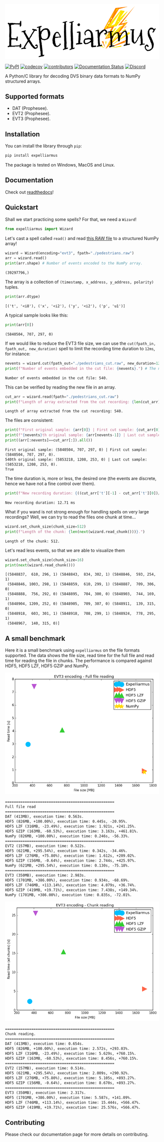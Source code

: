 ![expelliarmus](docs/_static/Logo.png)

[![PyPI](https://img.shields.io/pypi/v/expelliarmus)](https://pypi.org/project/expelliarmus/)
[![codecov](https://codecov.io/gh/fabhertz95/expelliarmus/branch/develop/graph/badge.svg?token=Q0BMYGUSZQ)](https://codecov.io/gh/fabhertz95/expelliarmus)
[![contributors](https://img.shields.io/github/contributors-anon/fabhertz95/expelliarmus)](https://github.com/fabhertz95/expelliarmus/pulse)
[![Documentation Status](https://readthedocs.org/projects/expelliarmus/badge/?version=latest)](https://expelliarmus.readthedocs.io/en/latest/?badge=latest)
[![Discord](https://img.shields.io/discord/852094154188259338)](https://discord.gg/JParSCNe5k)


A Python/C library for decoding DVS binary data formats to NumPy structured arrays.

## Supported formats
- DAT (Prophesee).
- EVT2 (Prophesee).
- EVT3 (Prophesee). 

## Installation 
You can install the library through `pip`:
```bash
pip install expelliarmus 
```

The package is tested on Windows, MacOS and Linux.

## Documentation
Check out [readthedocs](https://expelliarmus.readthedocs.io)!

## Quickstart
Shall we start practicing some spells? For that, we need a `Wizard`!


```python
from expelliarmus import Wizard
```

Let's cast a spell called `read()` and read [this RAW file](https://dataset.prophesee.ai/index.php/s/fB7xvMpE136yakl/download) to a structured NumPy array! 

```python
wizard = Wizard(encoding="evt3", fpath="./pedestrians.raw")
arr = wizard.read()
print(arr.shape) # Number of events encoded to the NumPy array.
```

    (39297796,)


The array is a collection of `(timestamp, x_address, y_address, polarity)` tuples. 


```python
print(arr.dtype)
```

    [('t', '<i8'), ('x', '<i2'), ('y', '<i2'), ('p', 'u1')]


A typical sample looks like this:


```python
print(arr[0])
```

    (5840504, 707, 297, 0)


If we would like to reduce the EVT3 file size, we can use the `cut(fpath_in, fpath_out, new_duration)` spell to limit the recording time duration to `12ms`, for instance:


```python
nevents = wizard.cut(fpath_out="./pedestrians_cut.raw", new_duration=12)
print(f"Number of events embedded in the cut file: {nevents}.") # The number of events embedded in the output file.
```

    Number of events embedded in the cut file: 540.


This can be verified by reading the new file in an array.


```python
cut_arr = wizard.read(fpath="./pedestrians_cut.raw")
print(f"Length of array extracted from the cut recording: {len(cut_arr)}.")
```

    Length of array extracted from the cut recording: 540.


The files are consistent:


```python
print(f"First original sample: {arr[0]} | First cut sample: {cut_arr[0]}.")
print(f"{nevents}th original sample: {arr[nevents-1]} | Last cut sample: {cut_arr[-1]}.")
print((arr[:nevents]==cut_arr[:]).all())
```

    First original sample: (5840504, 707, 297, 0) | First cut sample: (5840504, 707, 297, 0).
    540th original sample: (5853218, 1208, 253, 0) | Last cut sample: (5853218, 1208, 253, 0).
    True


The time duration is, more or less, the desired one (the events are discrete, hence we have not a fine control over them).


```python
print(f"New recording duration: {((cut_arr['t'][-1] - cut_arr['t'][0])/1000):.2f} ms") 
```

    New recording duration: 12.71 ms


What if you wand is not strong enough for handling spells on very large recordings? Well, we can try to read the files one chunk at time...


```python
wizard.set_chunk_size(chunk_size=512)
print(f"Length of the chunk: {len(next(wizard.read_chunk()))}.")
```

    Length of the chunk: 512.


Let's read less events, so that we are able to visualize them


```python
wizard.set_chunk_size(chunk_size=16)
print(next(wizard.read_chunk()))
```

    [(5848837,  610, 296, 1) (5848843,  834, 302, 1) (5848846,  593, 254, 1)
     (5848846, 1003, 298, 1) (5848859,  610, 299, 1) (5848887,  709, 306, 0)
     (5848888,  756, 292, 0) (5848895,  704, 300, 0) (5848903,  744, 169, 1)
     (5848904, 1209, 252, 0) (5848905,  709, 307, 0) (5848911,  139, 315, 0)
     (5848918,  603, 301, 1) (5848918,  708, 299, 1) (5848924,  778, 295, 1)
     (5848967,  140, 315, 0)]

## A small benchmark

Here it is a small benchmark using `expelliarmus` on the file formats supported. The data shows the file size, read time for the full file and read time for reading the file in chunks. The performance is compared against HDF5, HDF5 LZF, HDF5 GZIP and NumPy.

![evt_full_read](images/evt3_full_read.png)

    ==================================================
    Full file read
    ==================================================
    DAT (413MB), execution time: 0.563s.
    HDF5 (826MB, +100.00%), execution time: 0.445s, -20.95%.
    HDF5 LZF (316MB, -23.49%), execution time: 1.921s, +241.25%.
    HDF5 GZIP (163MB, -60.53%), execution time: 3.163s, +461.81%.
    NumPy (826MB, +100.00%), execution time: 0.246s, -56.33%.
    ==================================================
    EVT2 (157MB), execution time: 0.522s.
    HDF5 (621MB, +295.54%), execution time: 0.342s, -34.46%.
    HDF5 LZF (276MB, +75.80%), execution time: 1.612s, +209.02%.
    HDF5 GZIP (156MB, -0.64%), execution time: 2.744s, +425.97%.
    NumPy (621MB, +295.54%), execution time: 0.130s, -75.18%.
    ==================================================
    EVT3 (350MB), execution time: 2.983s.
    HDF5 (1701MB, +386.00%), execution time: 0.934s, -68.69%.
    HDF5 LZF (746MB, +113.14%), execution time: 4.079s, +36.74%.
    HDF5 GZIP (419MB, +19.71%), execution time: 7.438s, +149.34%.
    NumPy (1701MB, +386.00%), execution time: 0.835s, -72.01%.


![evt3_chunk_read](images/evt3_chunk_read.png)

    ==================================================
    Chunk reading.
    ==================================================
    DAT (413MB), execution time: 0.654s.
    HDF5 (826MB, +100.00%), execution time: 2.572s, +293.03%.
    HDF5 LZF (316MB, -23.49%), execution time: 5.629s, +760.15%.
    HDF5 GZIP (163MB, -60.53%), execution time: 8.456s, +760.15%.
    ==================================================
    EVT2 (157MB), execution time: 0.514s.
    HDF5 (621MB, +295.54%), execution time: 2.009s, +290.92%.
    HDF5 LZF (276MB, +75.80%), execution time: 5.105s, +893.27%.
    HDF5 GZIP (156MB, -0.64%), execution time: 8.670s, +893.27%.
    ==================================================
    EVT3 (350MB), execution time: 2.317s.
    HDF5 (1701MB, +386.00%), execution time: 5.587s, +141.09%.
    HDF5 LZF (746MB, +113.14%), execution time: 15.444s, +566.47%.
    HDF5 GZIP (419MB, +19.71%), execution time: 25.576s, +566.47%.

## Contributing
Please check our documentation page for more details on contributing.
